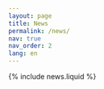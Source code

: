 ```yaml
---
layout: page
title: News
permalink: /news/
nav: true
nav_order: 2
lang: en
---
```


{% include news.liquid %}
